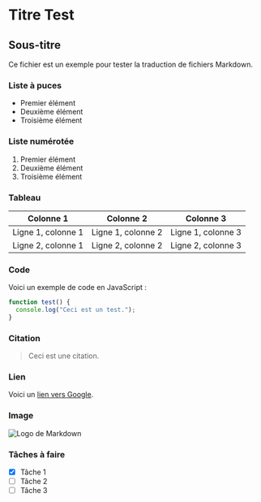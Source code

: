# Titre Test

## Sous-titre

Ce fichier est un exemple pour tester la traduction de fichiers Markdown.

### Liste à puces

- Premier élément
- Deuxième élément
- Troisième élément

### Liste numérotée

1. Premier élément
2. Deuxième élément
3. Troisième élément

### Tableau

| Colonne 1 | Colonne 2 | Colonne 3 |
| --------- | --------- | --------- |
| Ligne 1, colonne 1 | Ligne 1, colonne 2 | Ligne 1, colonne 3 |
| Ligne 2, colonne 1 | Ligne 2, colonne 2 | Ligne 2, colonne 3 |

### Code

Voici un exemple de code en JavaScript :

```javascript
function test() {
  console.log("Ceci est un test.");
}
```

### Citation

> Ceci est une citation.

### Lien

Voici un [lien vers Google](https://www.google.com).

### Image

![Logo de Markdown](https://markdown-here.com/img/icon256.png)

### Tâches à faire

- [x] Tâche 1
- [ ] Tâche 2
- [ ] Tâche 3

<!-- Commentaire -->
